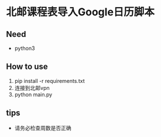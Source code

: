 # 北邮课程表导入Google日历脚本

## Need
* python3

## How to use

1. pip install -r requirements.txt  
2. 连接到北邮vpn
3. python main.py

## tips

* 请务必检查周数是否正确
